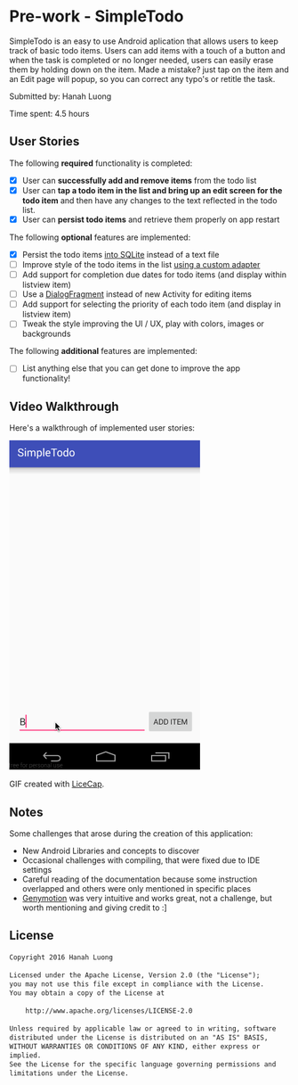 
# Pre-work - SimpleTodo

SimpleTodo is an easy to use Android aplication that allows users to keep track of basic todo items.
Users can add items with a touch of a button and when the task is completed or no longer needed, users
can easily erase them by holding down on the item. Made a mistake? just tap on the item and an Edit 
page will popup, so you can correct any typo's or retitle the task. 

Submitted by: Hanah Luong

Time spent: 4.5 hours

## User Stories

The following **required** functionality is completed:

* [x] User can **successfully add and remove items** from the todo list
* [x] User can **tap a todo item in the list and bring up an edit screen for the todo item** and then have any changes to the text reflected in the todo list.
* [x] User can **persist todo items** and retrieve them properly on app restart

The following **optional** features are implemented:

* [x] Persist the todo items [into SQLite](http://guides.codepath.com/android/Persisting-Data-to-the-Device#sqlite) instead of a text file
* [ ] Improve style of the todo items in the list [using a custom adapter](http://guides.codepath.com/android/Using-an-ArrayAdapter-with-ListView)
* [ ] Add support for completion due dates for todo items (and display within listview item)
* [ ] Use a [DialogFragment](http://guides.codepath.com/android/Using-DialogFragment) instead of new Activity for editing items
* [ ] Add support for selecting the priority of each todo item (and display in listview item)
* [ ] Tweak the style improving the UI / UX, play with colors, images or backgrounds

The following **additional** features are implemented:

* [ ] List anything else that you can get done to improve the app functionality!

## Video Walkthrough 

Here's a walkthrough of implemented user stories:

<img src='https://raw.githubusercontent.com/hearthanah/SimpleTodo/master/SimpleTodoWedding.gif' title='Video Walkthrough' width='' alt='Video Walkthrough' />

GIF created with [LiceCap](http://www.cockos.com/licecap/).

## Notes

Some challenges that arose during the creation of this application:
- New Android Libraries and concepts to discover
- Occasional challenges with compiling, that were fixed due to IDE settings 
- Careful reading of the documentation because some instruction overlapped 
  and others were only mentioned in specific places
- [Genymotion](https://github.com/codepath/android_guides/wiki/Genymotion-2.0-Emulators-with-Google-Play-support) was very intuitive and works great, not a challenge, but worth
  mentioning and giving credit to :]
  
## License

    Copyright 2016 Hanah Luong

    Licensed under the Apache License, Version 2.0 (the "License");
    you may not use this file except in compliance with the License.
    You may obtain a copy of the License at

        http://www.apache.org/licenses/LICENSE-2.0

    Unless required by applicable law or agreed to in writing, software
    distributed under the License is distributed on an "AS IS" BASIS,
    WITHOUT WARRANTIES OR CONDITIONS OF ANY KIND, either express or implied.
    See the License for the specific language governing permissions and
    limitations under the License.
